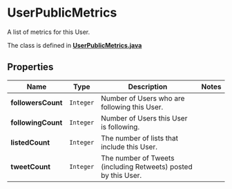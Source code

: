 

# UserPublicMetrics

A list of metrics for this User.

The class is defined in **[UserPublicMetrics.java](../../src/main/java/example/micronaut/model/UserPublicMetrics.java)**

## Properties

Name | Type | Description | Notes
------------ | ------------- | ------------- | -------------
**followersCount** | `Integer` | Number of Users who are following this User. | 
**followingCount** | `Integer` | Number of Users this User is following. | 
**listedCount** | `Integer` | The number of lists that include this User. | 
**tweetCount** | `Integer` | The number of Tweets (including Retweets) posted by this User. | 






